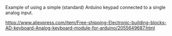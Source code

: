
Example of using a simple (standard) Arduino keypad connected to a single analog input.

https://www.aliexpress.com/item/Free-shipping-Electronic-building-blocks-AD-keyboard-Analog-keyboard-module-for-arduino/2055649687.html

